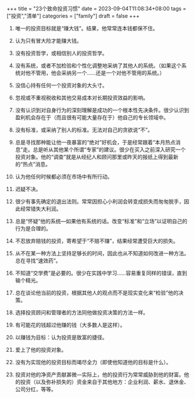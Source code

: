 +++
title = "23个致命投资习惯"
date = 2023-09-04T11:08:34+08:00
tags = ["投资","清单"]
categories = ["family"]
draft = false
+++


1. 唯一的投资目标就是“赚大钱”。结果，他常常连本钱都保不住。

2. 认为只有冒大险才能赚大钱。

3. 没有投资哲学，或相信别人的投资哲学。

4. 没有系统，或者不加检验和个性化调整地采纳了其他人的系统。（如果这个系统对他不管用，他会采纳另一个……还是一个对他不管用的系统。）

5. 没信心持有任何一个投资对象的大头寸。

6. 忽视或不重视税收和其他交易成本对长期投资效益的影响。

7. 没有认识到对自身行为的深刻理解是成功的一个根本性先决条件。很少认识到盈利机会存在于（而且很有可能大量存在于）他自己的专长领域中。

8. 没有标准，或采纳了别人的标准。无法对自己的贪欲说“不”。

9. 总是寻找那种能让他一夜暴富的“绝对”好机会，于是经常跟着“本月热点消息”走。总是听从其他某个所谓“专家”的建议。很少在买入之前深入研究一个投资对象。他的“调查”就是从经纪人和顾问那里或昨天的报纸上得到最新的“热点”消息。

10. 认为他任何时候都必须在市场中有所行动。

11. 迟疑不决。

12. 很少有事先确定的退出法则。常常因担心小利润会转变成损失而匆匆脱手，因此经常错失大利润。

13. 总是“怀疑”他的系统—如果他有系统的话。改变“标准”和“立场”以证明自己的行为是合理的。

14. 不忍放弃赔钱的投资，寄希望于“不赔不赚”，结果经常遭受巨大的损失。

15. 从不在某一种方法上坚持足够长的时间，因此也从不知道如何改进一种方法。总在寻找“速效药”。

16. 不知道“交学费”是必要的。很少在实践中学习……容易重复同样的错误，直到输个精光。

17. 总在谈论他当前的投资，根据其他人的观点而不是现实变化来“检验”他的决策。

18. 选择投资顾问和管理者的方法同他做投资决策的方法一样。

19. 有可能花的钱超过他赚的钱（大多数人是这样）。

20. 以赚钱为目标：认为投资是致富的捷径。

21. 爱上了他的投资对象。

22. 没有为实现他的投资目标而竭尽全力（即使他知道他的目标是什么）。

23. 投资对他的净资产贡献甚微—实际上，他的投资行为常常威胁到他的财富。他的投资（以及弥补损失的）资金来自于其他地方：企业利润、薪水、退休金、公司分红，等等。
